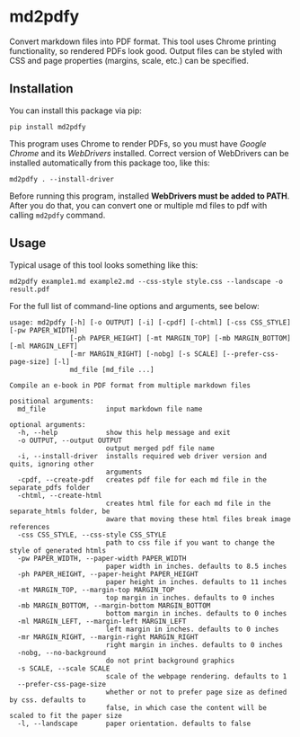 # md2pdfy
Convert markdown files into PDF format. This tool uses Chrome printing functionality, so rendered PDFs look good.
Output files can be styled with CSS and page properties (margins, scale, etc.) can be specified.

## Installation
You can install this package via pip:
```
pip install md2pdfy
```
This program uses Chrome to render PDFs, so you must have *Google Chrome* and its *WebDrivers* installed.
Correct version of WebDrivers can be installed automatically from this package too, like this:
```
md2pdfy . --install-driver
```
Before running this program, installed **WebDrivers must be added to PATH**. 
After you do that, you can convert one or multiple md files to pdf with calling `md2pdfy` command.

## Usage
Typical usage of this tool looks something like this:
```
md2pdfy example1.md example2.md --css-style style.css --landscape -o result.pdf
```
For the full list of command-line options and arguments, see below:
```
usage: md2pdfy [-h] [-o OUTPUT] [-i] [-cpdf] [-chtml] [-css CSS_STYLE] [-pw PAPER_WIDTH]
               [-ph PAPER_HEIGHT] [-mt MARGIN_TOP] [-mb MARGIN_BOTTOM] [-ml MARGIN_LEFT]
               [-mr MARGIN_RIGHT] [-nobg] [-s SCALE] [--prefer-css-page-size] [-l]
               md_file [md_file ...]
                   
Compile an e-book in PDF format from multiple markdown files

positional arguments:
  md_file               input markdown file name

optional arguments:
  -h, --help            show this help message and exit
  -o OUTPUT, --output OUTPUT
                        output merged pdf file name
  -i, --install-driver  installs required web driver version and quits, ignoring other
                        arguments
  -cpdf, --create-pdf   creates pdf file for each md file in the separate_pdfs folder
  -chtml, --create-html
                        creates html file for each md file in the separate_htmls folder, be
                        aware that moving these html files break image references
  -css CSS_STYLE, --css-style CSS_STYLE
                        path to css file if you want to change the style of generated htmls
  -pw PAPER_WIDTH, --paper-width PAPER_WIDTH
                        paper width in inches. defaults to 8.5 inches
  -ph PAPER_HEIGHT, --paper-height PAPER_HEIGHT
                        paper height in inches. defaults to 11 inches
  -mt MARGIN_TOP, --margin-top MARGIN_TOP
                        top margin in inches. defaults to 0 inches
  -mb MARGIN_BOTTOM, --margin-bottom MARGIN_BOTTOM
                        bottom margin in inches. defaults to 0 inches
  -ml MARGIN_LEFT, --margin-left MARGIN_LEFT
                        left margin in inches. defaults to 0 inches
  -mr MARGIN_RIGHT, --margin-right MARGIN_RIGHT
                        right margin in inches. defaults to 0 inches
  -nobg, --no-background
                        do not print background graphics
  -s SCALE, --scale SCALE
                        scale of the webpage rendering. defaults to 1
  --prefer-css-page-size
                        whether or not to prefer page size as defined by css. defaults to
                        false, in which case the content will be scaled to fit the paper size
  -l, --landscape       paper orientation. defaults to false
```
